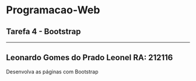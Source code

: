 # Programacao-Web
## Tarefa 4 - Bootstrap
--------------
Leonardo Gomes do Prado Leonel
RA: 212116
----------
Desenvolva as páginas com Bootstrap
